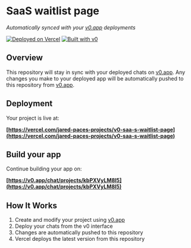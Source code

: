 # SaaS waitlist page

*Automatically synced with your [v0.app](https://v0.app) deployments*

[![Deployed on Vercel](https://img.shields.io/badge/Deployed%20on-Vercel-black?style=for-the-badge&logo=vercel)](https://vercel.com/jared-paces-projects/v0-saa-s-waitlist-page)
[![Built with v0](https://img.shields.io/badge/Built%20with-v0.app-black?style=for-the-badge)](https://v0.app/chat/projects/kbPXVyLM8l5)

## Overview

This repository will stay in sync with your deployed chats on [v0.app](https://v0.app).
Any changes you make to your deployed app will be automatically pushed to this repository from [v0.app](https://v0.app).

## Deployment

Your project is live at:

**[https://vercel.com/jared-paces-projects/v0-saa-s-waitlist-page](https://vercel.com/jared-paces-projects/v0-saa-s-waitlist-page)**

## Build your app

Continue building your app on:

**[https://v0.app/chat/projects/kbPXVyLM8l5](https://v0.app/chat/projects/kbPXVyLM8l5)**

## How It Works

1. Create and modify your project using [v0.app](https://v0.app)
2. Deploy your chats from the v0 interface
3. Changes are automatically pushed to this repository
4. Vercel deploys the latest version from this repository